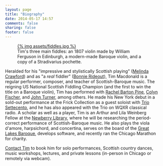 ```yaml
---
layout: page
title: "Biography"
date: 2014-05-17 14:57
comments: false
sharing: false
footer: false
---
```

<figure class="fiddles">
  <a href="assets/fiddles.jpg">
    {% img assets/fiddles.jpg  %}
  </a>
  <figcaption>Tim's three main fiddles: an 1807 violin made by William Ferguson in Edinburgh, a modern-made Baroque violin, and a copy of a Stradivarius pochette.</figcaption>
</figure>

Heralded for his "impressive and stylistically Scottish playing" ([Melinda Crawford](http://www.melindacrawford.com/))
and as "a *real* fiddler" ([Bonnie Rideout](http://www.bonnierideout.com/)), Tim Macdonald is a regular performer,
composer, and teacher of Scottish-Baroque music. The reigning US National Scottish Fiddling Champion (and the first to
win the title on a Baroque violin), Tim has performed with [Rachel Barton Pine](http://classical.rachelbartonpine.com/),
[Colyn Fischer](http://www.scotsduo.com/), and [John Turner](http://www.kitchenmusician.net/jink/jinkjohn.html),
among others.  He made his New York debut in a sold-out performance at the Frick Collection as a guest soloist with
[Trio Settecento](http://www.triosettecento.com/), and he has also appeared with the Trio on WQXR classical radio. A
scholar as well as a player, Tim is an Arthur and Lila Weinberg Fellow at the [Newberry Library](http://newberry.org/),
where he will be researching the period-correct performance of Scottish-Baroque music. He also plays the viola d'amore,
harpsichord, and concertina, serves on the board of the [Great Lakes Baroque](http://www.greatlakesbaroque.org/),
develops software, and recently ran the Chicago Marathon for charity.

[Contact Tim](/contact.html) to book him for solo performances, Scottish country dances, music workshops,
lectures, and private lessons (in-person in Chicago or remotely via webcam).
